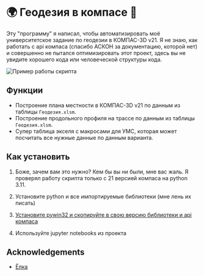 
# 🌍 Геодезия в компасе 🧭

Эту "программу" я написал, чтобы автоматизировать моё университетское задание по геодезии в КОМПАС-3D v21. Я не знаю, как работать с api компаса (спасибо АСКОН за документацию, которой нет) и совершенно не пытался оптимизировать этот проект, здесь вы не увидите хорошего кода или человеческой структуры кода. 


![Пример работы скрипта](https://user-images.githubusercontent.com/87097942/211168371-9d9f3dce-21d5-4343-9779-f252df7aaecd.png)


## Функции

- Построение плана местности в КОМПАС-3D v21 по данным из таблицы `Геодезия.xlsm`.
- Построение продольного профиля на трассе по данным из таблицы `Геодезия.xlsm`.
- Супер таблица экселя с макросами для УМС, которая может посчитать все нужные данные по данным варианта.

## Как установить

1. Боже, зачем вам это нужно? Кем бы вы ни были, мне вас жаль. Я проверял работу скрипта только с 21 версией компаса на python 3.11.

2. Установите python и все импортируемые библиотеки (мне лень их писать)

3. [Установите pywin32 и скопируйте в свою версию библиотеки и api компаса](https://youtu.be/UVCH_wDlFNU?t=797)

4. Используйте jupyter notebooks из проекта
    
## Acknowledgements

 - [Ёлка](https://www.flaticon.com/free-icon/christmas-tree_347052)
